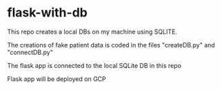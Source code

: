 # flask-with-db

This repo creates a local DBs on my machine using SQLITE.

The creations of fake patient data is coded in the files "createDB.py" and "connectDB.py"

The flask app is connected to the local SQLite DB in this repo

Flask app will be deployed on GCP
